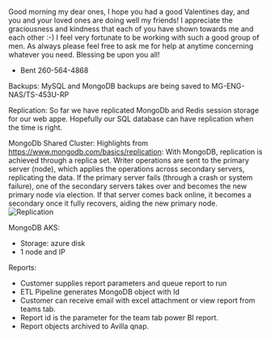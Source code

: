 Good morning my dear ones,
I hope you had a good Valentines day, and you and your loved ones are doing well my friends! I appreciate the graciousness and kindness that each of you have shown towards me and each other :-) I feel very fortunate to be working with such a good group of men.
As always please feel free to ask me for help at anytime concerning whatever you need.
Blessing be upon you all!
- Bent
260-564-4868


Backups:
MySQL and MongoDB backups are being saved to MG-ENG-NAS/TS-453U-RP

Replication:
So far we have replicated MongoDb and Redis session storage for our web appe. Hopefully our SQL database can have replication when the time is right.

MongoDb Shared Cluster:
Highlights from https://www.mongodb.com/basics/replication:
With MongoDB, replication is achieved through a replica set. Writer operations are sent to the primary server (node), which applies the operations across secondary servers, replicating the data.
If the primary server fails (through a crash or system failure), one of the secondary servers takes over and becomes the new primary node via election. If that server comes back online, it becomes a secondary once it fully recovers, aiding the new primary node.
![Replication](https://webimages.mongodb.com/_com_assets/cms/mongodb-replication-pnxoiu53rz.svg?auto=format%2Ccompress)


MongoDB AKS:
- Storage: azure disk 
- 1 node and IP

Reports:
- Customer supplies report parameters and queue report to run
- ETL Pipeline generates MongoDB object with Id
- Customer can receive email with excel attachment or view report from teams tab.
- Report id is the parameter for the team tab power BI report.
- Report objects archived to Avilla qnap.
